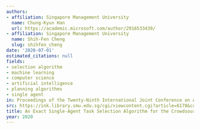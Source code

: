 ```yaml
---
authors:
- affiliation: Singapore Management University
  name: Chung-Kyun Han
  url: https://academic.microsoft.com/author/2916533439/
- affiliation: Singapore Management University
  name: Shih-Fen Cheng
  slug: shihfen_cheng
date: '2020-07-01'
estimated_citations: null
fields:
- selection algorithm
- machine learning
- computer science
- artificial intelligence
- planning algorithms
- single agent
in: Proceedings of the Twenty-Ninth International Joint Conference on Artificial Intelligence
src: https://ink.library.smu.edu.sg/cgi/viewcontent.cgi?article=6178&context=sis_research
title: An Exact Single-Agent Task Selection Algorithm for the Crowdsourced Logistics.
year: 2020
---
```

